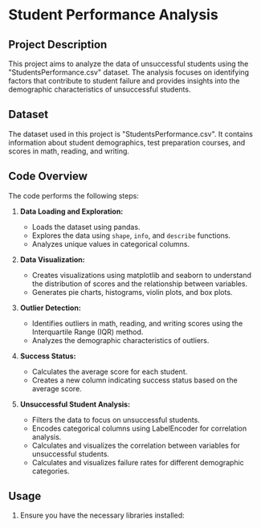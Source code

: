 # Student Performance Analysis

## Project Description

This project aims to analyze the data of unsuccessful students using the "StudentsPerformance.csv" dataset. The analysis focuses on identifying factors that contribute to student failure and provides insights into the demographic characteristics of unsuccessful students.

## Dataset

The dataset used in this project is "StudentsPerformance.csv". It contains information about student demographics, test preparation courses, and scores in math, reading, and writing.

## Code Overview

The code performs the following steps:

1. **Data Loading and Exploration:**
   - Loads the dataset using pandas.
   - Explores the data using `shape`, `info`, and `describe` functions.
   - Analyzes unique values in categorical columns.

2. **Data Visualization:**
   - Creates visualizations using matplotlib and seaborn to understand the distribution of scores and the relationship between variables.
   - Generates pie charts, histograms, violin plots, and box plots.

3. **Outlier Detection:**
   - Identifies outliers in math, reading, and writing scores using the Interquartile Range (IQR) method.
   - Analyzes the demographic characteristics of outliers.

4. **Success Status:**
   - Calculates the average score for each student.
   - Creates a new column indicating success status based on the average score.

5. **Unsuccessful Student Analysis:**
   - Filters the data to focus on unsuccessful students.
   - Encodes categorical columns using LabelEncoder for correlation analysis.
   - Calculates and visualizes the correlation between variables for unsuccessful students.
   - Calculates and visualizes failure rates for different demographic categories.

## Usage

1. Ensure you have the necessary libraries installed:
